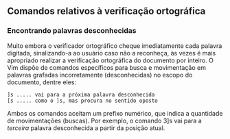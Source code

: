 Comandos relativos à verificação ortográfica
--------------------------------------------

### Encontrando palavras desconhecidas

Muito embora o verificador ortográfico cheque imediatamente cada palavra
digitada, sinalizando-a ao usuário caso não a reconheça, às vezes é mais
apropriado realizar a verificação ortográfica do documento por inteiro.
O Vim dispõe de comandos específicos para busca e movimentação em
palavras grafadas incorretamente (desconhecidas) no escopo do documento,
dentre eles:
```
]s ..... vai para a próxima palavra desconhecida
[s ..... como o ]s, mas procura no sentido oposto
```
Ambos os comandos aceitam um prefixo numérico, que indica a quantidade
de movimentações (buscas). Por exemplo, o comando 3]s vai
para a *terceira* palavra desconhecida a partir da posição
atual.
